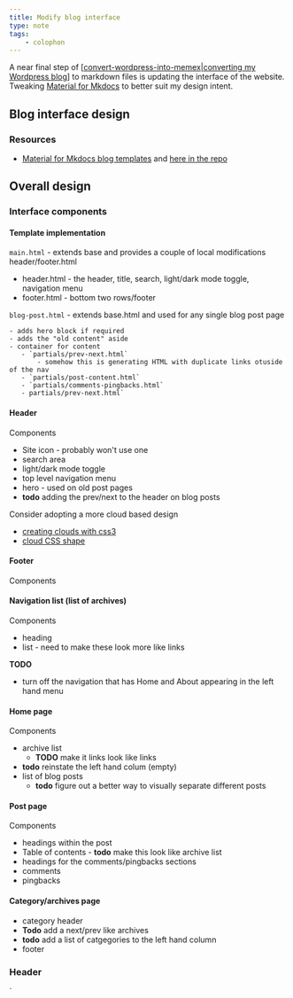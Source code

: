 ```yaml
---
title: Modify blog interface
type: note
tags: 
    - colophon
---
```



A near final step of [[convert-wordpress-into-memex|converting my Wordpress blog]] to markdown files is updating the interface of the website. Tweaking [Material for Mkdocs](https://squidfunk.github.io/mkdocs-material/) to better suit my design intent.

## Blog interface design

### Resources

- [Material for Mkdocs blog templates](https://andre601.ch/blog/2025/02-10-integrate-gitea-forgejo-stats/) and [here in the repo](https://github.com/squidfunk/mkdocs-material/blob/master/material/templates/blog-post.html)

## Overall design

### Interface components

#### Template implementation

`main.html` - extends base and provides a couple of local modifications header/footer.html
  - header.html - the header, title, search, light/dark mode toggle, navigation menu
  - footer.html - bottom two rows/footer

`blog-post.html` - extends base.html and used for any single blog post page

    - adds hero block if required
    - adds the "old content" aside
    - container for content
       - `partials/prev-next.html`
           - somehow this is generating HTML with duplicate links otuside of the nav
       - `partials/post-content.html`
       - `partials/comments-pingbacks.html`
       - partials/prev-next.html`


#### Header

Components

- Site icon - probably won't use one
- search area
- light/dark mode toggle
- top level navigation menu
- hero - used on old post pages
- **todo** adding the prev/next to the header on blog posts

Consider adopting a more cloud based design

- [creating clouds with css3](https://lauryndbrown.github.io/2017/06/08/creating-clouds-in-css.html) 
- [cloud CSS shape](https://css-shape.com/cloud/)

#### Footer

Components

#### Navigation list (list of archives)

Components

- heading
- list - need to make these look more like links

**TODO** 

- turn off the navigation that has Home and About appearing in the left hand menu

#### Home page

Components

- archive list
     - **TODO** make it links look like links
- **todo** reinstate the left hand colum (empty)
- list of blog posts
    - **todo** figure out a better way to visually separate different posts


#### Post page

Components

- headings within the post
- Table of contents - **todo** make this look like archive list 
- headings for the comments/pingbacks sections
- comments
- pingbacks


#### Category/archives page

- category header
- **Todo** add a next/prev like archives
- **todo** add a list of catgegories to the left hand column
- footer

### Header
`
                              <title> - David's weblog

   Home About RSS                                            light/dark Search
`

### Typology

Can use any [Google font](https://fonts.google.com/) - set in `mkdocs.yml`. Currently using Gabarito.

### Colour schemes

Having difficulties getting custom colour schemes to work.

Linear background - dark blue with Blackish clouds at the top. 

Dark
```css
background: #100775;
background: linear-gradient(280deg, rgba(16, 7, 117, 1) 0%, rgba(10, 5, 79, 1) 50%, rgba(4, 10, 46, 1) 100%);
```

light
```css
background: #f8f7fa;
background: linear-gradient(280deg, rgba(248, 247, 250, 1) 0%, rgba(225, 225, 237, 1) 50%, rgba(195, 199, 217, 1) 100%);
```


[//begin]: # "Autogenerated link references for markdown compatibility"
[convert-wordpress-into-memex|converting my Wordpress blog]: convert-wordpress-into-memex "Convert Wordpress into Memex"
[//end]: # "Autogenerated link references"